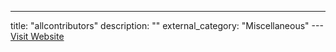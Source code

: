 ---
title: "allcontributors"
description: ""
external_category: "Miscellaneous"
---[Visit Website](https://github.com/apps/allcontributors)

